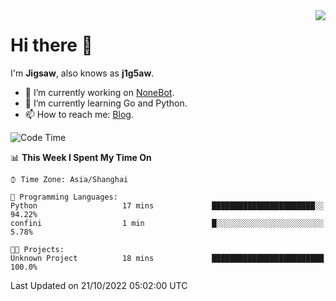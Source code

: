 <a href="#">
  <img align="right" src="https://github-readme-stats.vercel.app/api?username=j1g5awi&count_private=true&show_icons=true&title_color=80070B&text_color=B3B3B3&bg_color=212121&icon_color=80070B" />
</a>

# Hi there 👋

I'm **Jigsaw**, also knows as **j1g5aw**.

- 🔭 I’m currently working on [NoneBot](https://github.com/nonebot).
- 🌱 I’m currently learning Go and Python.
- 📫 How to reach me: [Blog](https://blog.maddestroyer.xyz/).

<!--START_SECTION:waka-->
![Code Time](http://img.shields.io/badge/Code%20Time-893%20hrs%2057%20mins-blue)

📊 **This Week I Spent My Time On** 

```text
⌚︎ Time Zone: Asia/Shanghai

💬 Programming Languages: 
Python                   17 mins             ███████████████████████░░   94.22% 
confini                  1 min               █░░░░░░░░░░░░░░░░░░░░░░░░   5.78%

🐱‍💻 Projects: 
Unknown Project          18 mins             █████████████████████████   100.0%

```


 Last Updated on 21/10/2022 05:02:00 UTC
<!--END_SECTION:waka-->
